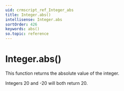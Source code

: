 ```yaml
---
uid: crmscript_ref_Integer_abs
title: Integer.abs()
intellisense: Integer.abs
sortOrder: 426
keywords: abs()
so.topic: reference
---
```


# Integer.abs()

This function returns the absolute value of the integer.

Integers 20 and -20 will both return 20.

